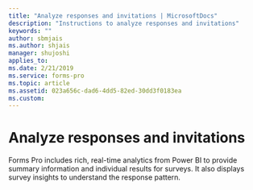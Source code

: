 ```yaml
---
title: "Analyze responses and invitations | MicrosoftDocs"
description: "Instructions to analyze responses and invitations"
keywords: ""
author: sbmjais
ms.author: shjais
manager: shujoshi
applies_to: 
ms.date: 2/21/2019
ms.service: forms-pro
ms.topic: article
ms.assetid: 023a656c-dad6-4dd5-82ed-30dd3f0183ea
ms.custom: 
---
```

# Analyze responses and invitations

Forms Pro includes rich, real-time analytics from Power BI to provide summary information and individual results for surveys. It also displays survey insights to understand the response pattern.

